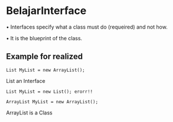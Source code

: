 # BelajarInterface

•	Interfaces specify what a class must do (requeired) and not how.

•	It is the blueprint of the class.

## Example for realized

```
List MyList = new ArrayList();
```
List an Interface

```
List MyList = new List(); erorr!!
```

```
ArrayList MyList = new ArrayList();
```
ArrayList is a Class
